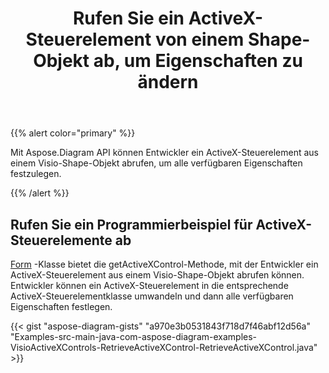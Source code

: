 ﻿---
title: Rufen Sie ein ActiveX-Steuerelement von einem Shape-Objekt ab, um Eigenschaften zu ändern
type: docs
weight: 20
url: /de/java/retrieve-an-activex-control-from-a-shape-object-to-modify-properties/
---
{{% alert color="primary" %}} 

Mit Aspose.Diagram API können Entwickler ein ActiveX-Steuerelement aus einem Visio-Shape-Objekt abrufen, um alle verfügbaren Eigenschaften festzulegen.

{{% /alert %}} 
## **Rufen Sie ein Programmierbeispiel für ActiveX-Steuerelemente ab**
[Form](https://reference.aspose.com/diagram/java/com.aspose.diagram/shape) -Klasse bietet die getActiveXControl-Methode, mit der Entwickler ein ActiveX-Steuerelement aus einem Visio-Shape-Objekt abrufen können. Entwickler können ein ActiveX-Steuerelement in die entsprechende ActiveX-Steuerelementklasse umwandeln und dann alle verfügbaren Eigenschaften festlegen.

{{< gist "aspose-diagram-gists" "a970e3b0531843f718d7f46abf12d56a" "Examples-src-main-java-com-aspose-diagram-examples-VisioActiveXControls-RetrieveActiveXControl-RetrieveActiveXControl.java" >}}
